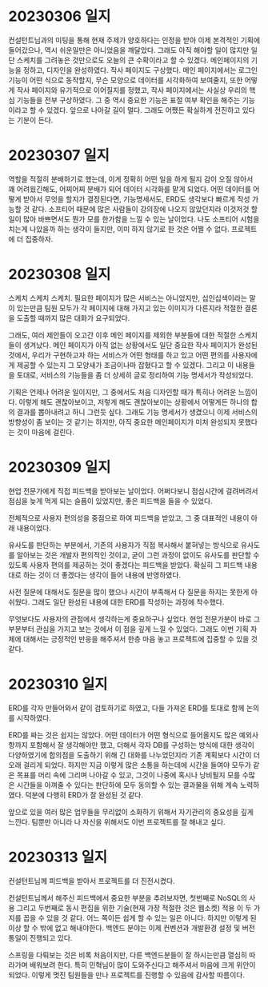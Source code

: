 # 20230306 일지

컨설턴트님과의 미팅을 통해 현재 주제가 양호하다는 인정을 받아 이제 본격적인 기획에 들어갔으나, 역시 쉬운일만은 아니었음을 깨달았다.
그래도 아직 해야할 일이 많지만 일단 스케치를 그려놓은 것만으로도 오늘의 큰 수확이라고 할 수 있겠다.
메인페이지의 기능을 정하고, 디자인을 완성하였다. 작사 페이지도 구상했다. 메인 페이지에서는 로그인 기능이 어떤 식으로 동작할지, 무슨 모양으로 데이터를 시각화하여 보여줄지, 또한 어떻게 작사 페이지와 유기적으로 이어질지를 정했고, 작사 페이지에서는 사실상 우리의 핵심 기능들을 전부 구상하였다. 그 중 역시 중요한 기능은 표절 여부 확인을 해주는 기능이라고 할 수 있겠다.
앞으로 나아갈 길이 멀다. 그래도 어쨌든 확실하게 전진하고 있다는 기분이 든다.

# 20230307 일지

역할을 적절히 분배하기로 했는데, 이게 정확히 어떤 일을 하게 될지 감이 오질 않아서 꽤 어려웠긴해도, 어찌어찌 분배가 되어 데이터 시각화를 맡게 되었다. 어떤 데이터를 어떻게 받아서 무엇을 할지가 결정된다면, 기능명세서도, ERD도 생각보다 빠르게 작성 가능할 것 같다.
소프티어 때문에 많은 사람들이 강의장에 나오지 않았던지라 이것저것 할일이 많아 바쁘면서도 뭔가 모를 한가함을 느낄 수 있는 날이었다. 나도 소프티어 시험을 치는게 나았을까 하는 생각이 들지만, 이미 하지 않기로 한 것은 어쩔 수 없다. 프로젝트에 더 집중하자.

# 20230308 일지

스케치 스케치 스케치. 필요한 페이지가 많은 서비스는 아니었지만, 십인십색이라는 말이 있는만큼 팀원 모두가 각 페이지에 대해 가지고 있는 이미지가 다른지라 적절한 결론을 도출할 때까지 많은 대화가 요구되었다.

그래도, 여러 제안들이 오고간 이후 메인 페이지를 제외한 부분들에 대한 적절한 스케치들이 생겨났다. 메인 페이지가 아직 없는 상황에서도 일단 중요한 작사 페이지가 완성된 것에서, 우리가 구현하고자 하는 서비스가 어떤 형태를 하고 있고 어떤 편의를 사용자에게 제공할 수 있는지 그 모양새가 조금이나마 잡혔다고 할 수 있겠다. 그리고 이 내용들을 토대로, 서비스의 기능들을 좀 더 상세히 글로 정리하여 기능 명세서가 작성되었다.

기획은 언제나 어려운 일이지만, 그 중에서도 처음 디자인할 때가 특히나 어려운 느낌이다. 이렇게 해도 괜찮아보이고, 저렇게 해도 괜찮아보이는 상황에서 어떻게든 하나의 합의 결과를 뽑아내려고 하니 그런듯 싶다. 그래도 기능 명세서가 생겼으니 이제 서비스의 방향성이 좀 보이는 것 같기는 하지만, 아직 중요한 메인페이지가 미처 완성되지 못했다는 것이 마음에 걸린다.

# 20230309 일지

현업 전문가에게 직접 피드백을 받아보는 날이었다. 어쩌다보니 점심시간에 걸려버려서 점심을 늦게 먹게 되는 슬픔이 있었지만, 좋은 피드백을 들을 수 있었다.

전체적으로 사용자 편의성을 중점으로 하여 피드백을 받았고, 그 중 대표적인 내용이 아래 내용이었다.

유사도를 판단하는 부분에서, 기존의 사용자가 직접 복사해서 붙혀넣는 방식으로 유사도를 알아보는 것은 개발자 편의적인 것이고, 굳이 그런 과정이 없이도 유사도를 판단할 수 있도록 사용자 편의를 제공하는 것이 좋겠다는 피드백을 받았다. 확실히 그 피드백 내용대로 하는 것이 더 좋겠다는 생각이 들어 내용에 반영하였다.

사전 질문에 대해서도 질문을 많이 했으나 시간이 부족해서 다 질문을 하지는 못한게 아쉬웠다. 그래도 일단 완성된 내용에 대한 ERD를 작성하는 과정에 착수했다.

무엇보다도 사용자의 관점에서 생각하는게 중요하구나 싶었다. 현업 전문가분이 바로 그 부분부터 관심을 가지고 보는 것에서 이 점을 깊게 느낄 수 있었다. 그래도 이번 기획 자체에 대해서는 긍정적인 반응을 해주셔서 한층 마음 놓고 프로젝트에 집중할 수 있을 것 같다.

# 20230310 일지

ERD를 각자 만들어와서 같이 검토하기로 하였고, 다들 가져온 ERD를 토대로 함께 논의를 시작하였다.

ERD를 짜는 것은 쉽지는 않았다. 어떤 데이터가 어떤 형식으로 들어올지도 많은 예외사항까지 포함해서 잘 생각해야만 했고, 더해서 각자 DB를 구성하는 방식에 대한 생각이 다양하였기에 합의점을 도출하기 위해 긴 대화를 나누었던지라 기존 계획보다 시간이 더 오래 걸리게 되었다. 하지만 지금 이렇게 많은 소통을 하는데에 시간을 들여야 모두가 같은 목표를 머리 속에 그리며 나아갈 수 있고, 그것이 나중에 혹시나 낭비될지 모를 수많은 시간들을 아껴줄 수 있다는 판단하에 모두 동의할 수 있는 결과물을 위해 계속 노력하였다. 덕분에 다행히 ERD가 잘 완성된 것 같다.

앞으로 있을 여러 많은 업무들을 무리없이 소화하기 위해서 자기관리의 중요성을 깊게 느낀다. 팀뿐만 아니라 나 자신을 위해서도 이번 프로젝트를 잘 해내고 싶다.

# 20230313 일지

컨설턴트님께 피드백을 받아서 프로젝트를 더 진전시켰다.

컨설턴트님께서 해주신 피드백에서 중요한 부분을 추려보자면, 첫번째로 NoSQL의 사용 그리고 두번째로 동시 편집을 위한 기술(현재 가장 적절한 것은 웹소켓) 적용 이 두 가지를 꼽을 수 있을 것 같다. 어느 쪽이든 쉽게 할 수 있는 일은 아니다. 하지만 이렇게 된 이상 할 수 밖에 없고 해내야한다. 백엔드 분야는 이제 컨벤션과 개발환경 설정 및 버전 통일이 진행되고 있다.

스프링을 다뤄보는 것은 비록 처음이지만, 다른 백엔드분들이 잘 하시는만큼 열심히 따라가며 배워보려 한다. 특히 민혁님이 많이 도와주신다고 해주셔서 마음에 크게 위안이 되었다. 이렇게 멋진 팀원들을 만나 프로젝트를 진행할 수 있음에 감사할 따름이다.
